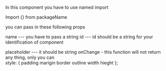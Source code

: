 In this component you have to use named import

Import {} from packageName

you can pass in these following props

name --- you have to pass a string
id --- id should be a string for your identification of component

placeholder --- it should be string
onChange - this function will not return any thing, only you can  
style: {
padding
marigin
border
outline
width
hieght
};
